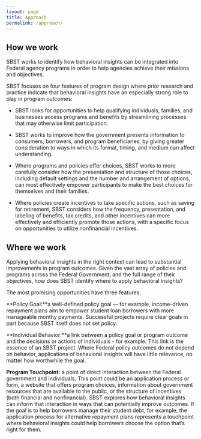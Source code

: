 ```yaml
---
layout: page
title: Approach
permalink: /approach/
---
```


## How we work

SBST works to identify how behavioral insights can be integrated into Federal agency programs in order to help agencies achieve their missions and objectives. 

SBST focuses on four features of program design where prior research and practice indicate that behavioral insights have an especially strong role to play in program outcomes:

* SBST looks for opportunities to help qualifying individuals, families, and businesses access programs and benefits by streamlining processes that may otherwise limit participation.

* SBST works to improve how the government presents information to consumers, borrowers, and program beneficiaries, by giving greater consideration to ways in which its format, timing, and medium can affect understanding.

* Where programs and policies offer choices, SBST works to more carefully consider how the presentation and structure of those choices, including default settings and the number and arrangement of options, can most effectively empower participants to make the best choices for themselves and their families.

* Where policies create incentives to take specific actions, such as saving for retirement, SBST considers how the frequency, presentation, and labeling of benefits, tax credits, and other incentives can more effectively and efficiently promote those actions, with a specific focus on opportunities to utilize nonfinancial incentives.

## Where we work

Applying behavioral insights in the right context can lead to substantial improvements in program outcomes. Given the vast array of policies and programs across the Federal Government, and the full range of their objectives, how does SBST identify where to apply behavioral insights?

The most promising opportunities have three features:

**Policy Goal:**a well-defined policy goal — for example, income-driven repayment plans aim to empower student loan borrowers with more manageable monthy payments. Successful projects require clear goals in part because SBST itself does not set policy.

**Individual Behavior:**a link between a policy goal or program outcome and the decisions or actions of individuals - for example. This link is the essence of an SBST project. Where Federal policy outcomes do not depend on behavior, applications of behavioral insights will have little relevance, no matter how worthwhile the goal.

**Program Touchpoint:** a point of direct interaction between the Federal government and individuals. This point could be an application process or form, a website that offers program choices, information about government resources that are available to the public, or the structure of incentives (both financial and nonfinancial). SBST explores how behavioral insights can inform that interaction in ways that can potentially improve outcomes. If the goal is to help borrowers manage their student debt, for example, the application process for alternative repayment plans represents a touchpoint where behavioral insights could help borrowers choose the option that’s right for them.

